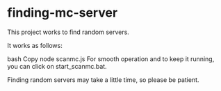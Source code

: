 # finding-mc-server
This project works to find random servers.

It works as follows:

bash
Copy
node scanmc.js
For smooth operation and to keep it running, you can click on start_scanmc.bat.

Finding random servers may take a little time, so please be patient.
